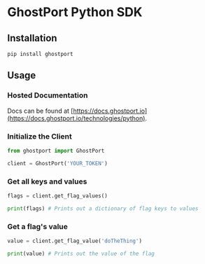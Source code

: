# GhostPort Python SDK

## Installation

`pip install ghostport`

## Usage

### Hosted Documentation

Docs can be found at [https://docs.ghostport.io](https://docs.ghostport.io/technologies/python).

### Initialize the Client

```python
from ghostport import GhostPort

client = GhostPort('YOUR_TOKEN')
```

### Get all keys and values

```python
flags = client.get_flag_values()

print(flags) # Prints out a dictionary of flag keys to values
```

### Get a flag's value

```python
value = client.get_flag_value('doTheThing')

print(value) # Prints out the value of the flag
```
